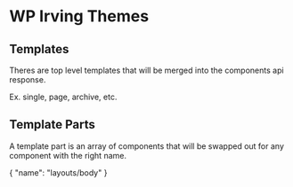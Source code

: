 # WP Irving Themes

## Templates
Theres are top level templates that will be merged into the components api response.

Ex. single, page, archive, etc.

## Template Parts
A template part is an array of components that will be swapped out for any component with the right name.

{
	"name": "layouts/body"
}